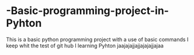 # -Basic-programming-project-in-Pyhton
 This is a basic python programming project with a use of basic commands
I keep whit the test of git hub
I learning Pyhton
jaajajajjajjajajajjajaa

